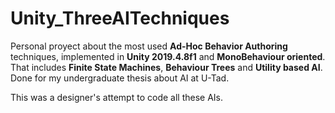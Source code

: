 # Unity_ThreeAITechniques

Personal proyect about the most used <b>Ad-Hoc Behavior Authoring</b> techniques, implemented in <b>Unity 2019.4.8f1</b> and <b>MonoBehaviour oriented</b>.
That includes <b>Finite State Machines</b>, <b>Behaviour Trees</b> and <b>Utility based AI</b>.
Done for my undergraduate thesis about AI at U-Tad.

This was a designer's attempt to code all these AIs.
